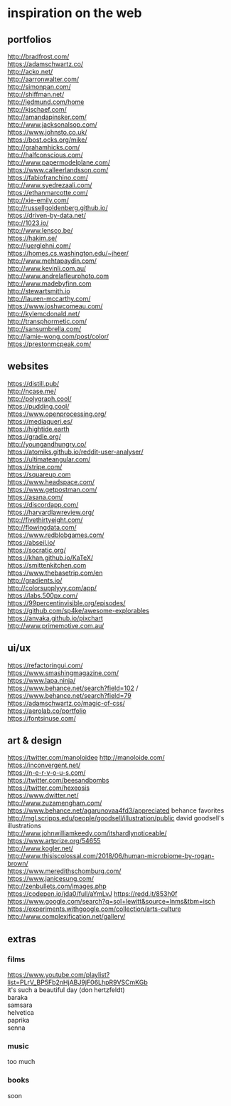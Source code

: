 # inspiration on the web

## portfolios
http://bradfrost.com/  
https://adamschwartz.co/  
http://acko.net/  
http://aarronwalter.com/  
http://simonpan.com/  
http://shiffman.net/  
http://jedmund.com/home  
http://kjschaef.com/  
http://amandapinsker.com/   
http://www.jacksonalsop.com/  
https://www.johnsto.co.uk/  
https://bost.ocks.org/mike/  
http://grahamhicks.com/  
http://halfconscious.com/  
http://www.papermodelplane.com/  
https://www.calleerlandsson.com/  
https://fabiofranchino.com/  
http://www.syedrezaali.com/  
https://ethanmarcotte.com/  
http://xie-emily.com/  
http://russellgoldenberg.github.io/   
https://driven-by-data.net/  
http://1023.io/  
http://www.lensco.be/  
https://hakim.se/  
http://juerglehni.com/  
https://homes.cs.washington.edu/~jheer/    
http://www.mehtapaydin.com/  
http://www.kevinli.com.au/   
http://www.andrelafleurphoto.com    
http://www.madebyfinn.com   
http://stewartsmith.io   
http://lauren-mccarthy.com/   
https://www.joshwcomeau.com/   
http://kylemcdonald.net/    
http://transphormetic.com/    
http://sansumbrella.com/    
http://jamie-wong.com/post/color/   
https://prestonmcpeak.com/   

## websites
https://distill.pub/   
http://ncase.me/   
http://polygraph.cool/   
https://pudding.cool/   
https://www.openprocessing.org/  
https://mediaqueri.es/  
https://hightide.earth  
https://gradle.org/  
http://youngandhungry.co/  
https://atomiks.github.io/reddit-user-analyser/  
https://ultimateangular.com/  
https://stripe.com/   
https://squareup.com   
https://www.headspace.com/  
https://www.getpostman.com/  
https://asana.com/  
https://discordapp.com/  
https://harvardlawreview.org/   
http://fivethirtyeight.com/  
http://flowingdata.com/   
https://www.redblobgames.com/   
https://abseil.io/  
https://socratic.org/  
https://khan.github.io/KaTeX/  
https://smittenkitchen.com  
https://www.thebasetrip.com/en  
http://gradients.io/  
http://colorsupplyyy.com/app/  
https://labs.500px.com/  
https://99percentinvisible.org/episodes/    
https://github.com/sp4ke/awesome-explorables    
https://anvaka.github.io/pixchart   
http://www.primemotive.com.au/   

## ui/ux
https://refactoringui.com/  
https://www.smashingmagazine.com/  
https://www.lapa.ninja/  
https://www.behance.net/search?field=102 / https://www.behance.net/search?field=79   
https://adamschwartz.co/magic-of-css/  
https://aerolab.co/portfolio  
https://fontsinuse.com/   

## art & design
https://twitter.com/manoloidee http://manoloide.com/    
https://inconvergent.net/  
https://n-e-r-v-o-u-s.com/   
https://twitter.com/beesandbombs  
https://twitter.com/hexeosis  
https://www.dwitter.net/  
http://www.zuzamengham.com/   
https://www.behance.net/agarunovaa4fd3/appreciated behance favorites   
http://mgl.scripps.edu/people/goodsell/illustration/public david goodsell's illustrations   
http://www.johnwilliamkeedy.com/itshardlynoticeable/  
https://www.artprize.org/54655   
http://www.kogler.net/  
http://www.thisiscolossal.com/2018/06/human-microbiome-by-rogan-brown/   
https://www.meredithschomburg.com/   
https://www.janicesung.com/   
http://zenbullets.com/images.php   
https://codepen.io/jda0/full/aYmLvJ https://redd.it/853h0f  
https://www.google.com/search?q=sol+lewitt&source=lnms&tbm=isch    
https://experiments.withgoogle.com/collection/arts-culture   
http://www.complexification.net/gallery/   


## extras

### films
https://www.youtube.com/playlist?list=PLrV_BP5Fb2nHjABJ9jF06LhpR9VSCmKGb  
it's such a beautiful day (don hertzfeldt)  
baraka  
samsara  
helvetica  
paprika  
senna  

### music
too much

### books
soon

